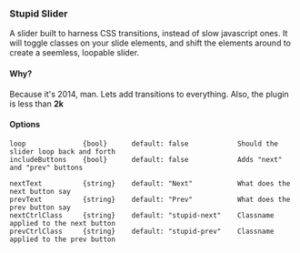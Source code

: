 ### Stupid Slider
A slider built to harness CSS transitions, instead of slow javascript ones. It will toggle classes on your slide elements, and shift the elements around to create a seemless, loopable slider.

#### Why?
Because it's 2014, man. Lets add transitions to everything. Also, the plugin is less than **2k**

#### Options

    loop              {bool}      default: false            Should the slider loop back and forth
    includeButtons    {bool}      default: false            Adds "next" and "prev" buttons
        
    nextText          {string}    default: "Next"           What does the next button say
    prevText          {string}    default: "Prev"           What does the prev button say
    nextCtrlClass     {string}    default: "stupid-next"    Classname applied to the next button
    prevCtrlClass     {string}    default: "stupid-prev"    Classname applied to the prev button
